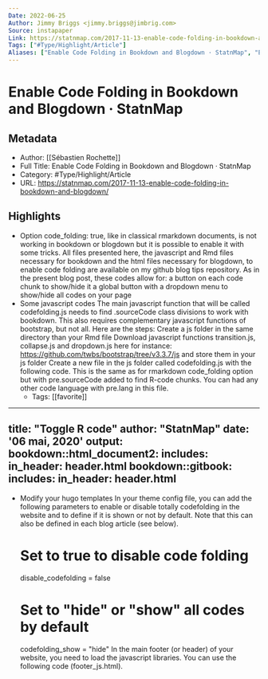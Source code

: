 ```yaml
---
Date: 2022-06-25
Author: Jimmy Briggs <jimmy.briggs@jimbrig.com>
Source: instapaper
Link: https://statnmap.com/2017-11-13-enable-code-folding-in-bookdown-and-blogdown/
Tags: ["#Type/Highlight/Article"]
Aliases: ["Enable Code Folding in Bookdown and Blogdown · StatnMap", "Enable Code Folding in Bookdown and Blogdown · StatnMap"]
---
```

# Enable Code Folding in Bookdown and Blogdown · StatnMap

## Metadata
- Author: [[Sébastien Rochette]]
- Full Title: Enable Code Folding in Bookdown and Blogdown · StatnMap
- Category: #Type/Highlight/Article
- URL: https://statnmap.com/2017-11-13-enable-code-folding-in-bookdown-and-blogdown/

## Highlights
- Option code_folding: true, like in classical rmarkdown documents, is not working in bookdown or blogdown but it is possible to enable it with some tricks. All files presented here, the javascript and Rmd files necessary for bookdown and the html files necessary for blogdown, to enable code folding are available on my github blog tips repository.
  As in the present blog post, these codes allow for:
  a button on each code chunk to show/hide it
  a global button with a dropdown menu to show/hide all codes on your page
- Some javascript codes
  The main javascript function that will be called codefolding.js needs to find .sourceCode class divisions to work with bookdown. This also requires complementary javascript functions of bootstrap, but not all.
  Here are the steps:
  Create a js folder in the same directory than your Rmd file
  Download javascript functions transition.js, collapse.js and dropdown.js here for instance: https://github.com/twbs/bootstrap/tree/v3.3.7/js and store them in your js folder
  Create a new file in the js folder called codefolding.js with the following code. This is the same as for rmarkdown code_folding option but with pre.sourceCode added to find R-code chunks. You can had any other code language with pre.lang in this file.
    - Tags: [[favorite]] 
- ---
  title: "Toggle R code"
  author: "StatnMap"
  date: '06 mai, 2020'
  output:
  bookdown::html_document2:
  includes:
  in_header: header.html
  bookdown::gitbook:
  includes:
  in_header: header.html
  ---
- Modify your hugo templates
  In your theme config file, you can add the following parameters to enable or disable totally codefolding in the website and to define if it is shown or not by default. Note that this can also be defined in each blog article (see below).
  # Set to true to disable code folding
  disable_codefolding = false
  # Set to "hide" or "show" all codes by default
  codefolding_show = "hide"
  In the main footer (or header) of your website, you need to load the javascript libraries. You can use the following code (footer_js.html).
